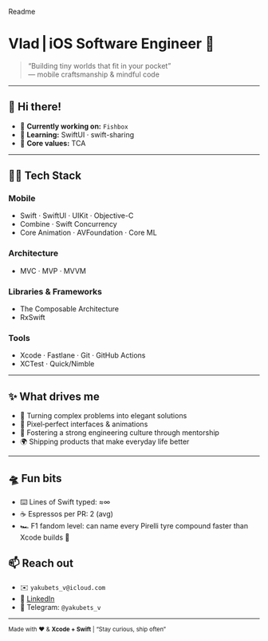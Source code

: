 Readme 


# Vlad | iOS Software Engineer 📱

> “Building tiny worlds that fit in your pocket”  
> — mobile craftsmanship & mindful code

---

## 👋 Hi there!

- 🔭 **Currently working on:** `Fishbox`  
- 🌱 **Learning:** SwiftUI · swift-sharing 
- 🧭 **Core values:** TCA

---

## 💪🏻 Tech Stack

### Mobile
- Swift · SwiftUI · UIKit · Objective-C
- Combine · Swift Concurrency
- Core Animation · AVFoundation · Core ML

### Architecture
- MVC · MVP · MVVM

### Libraries & Frameworks
- The Composable Architecture
- RxSwift

### Tools
- Xcode · Fastlane · Git · GitHub Actions
- XCTest · Quick/Nimble

---

## ✨ What drives me

- 🧩 Turning complex problems into elegant solutions
- 🎯 Pixel‑perfect interfaces & animations
- 🤝 Fostering a strong engineering culture through mentorship
- 🌍 Shipping products that make everyday life better

---

## 🛸 Fun bits
- ⌨️ Lines of Swift typed: ≈∞
- ☕️ Espressos per PR: 2 (avg)
- 🏎️ F1 fandom level: can name every Pirelli tyre compound faster than Xcode builds 🚀

## 📫 Reach out

- ✉️ `yakubets_v@icloud.com`  
- 💼 [LinkedIn](www.linkedin.com/in/uladzislau-yakubets-44491516b)  
- 💬 Telegram: `@yakubets_v`

---

<sub>Made with ❤️ & **Xcode + Swift** | “Stay curious, ship often”</sub>
